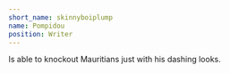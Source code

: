 ```yaml
---
short_name: skinnyboiplump
name: Pompidou
position: Writer
---
```

Is able to knockout Mauritians just with his dashing looks.